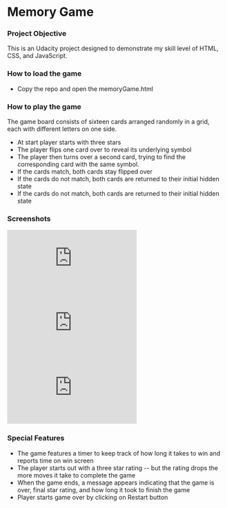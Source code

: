 # Memory Game

### Project Objective

This is an Udacity project designed to demonstrate  my skill level of HTML, CSS, and JavaScript. 
### How to load the game
  - Copy the repo and open the memoryGame.html
 

### How to play the game
The game board consists of sixteen cards arranged randomly in a grid, each with different letters on one side.
  - At start player starts with three stars
  - The player flips one card over to reveal its underlying symbol
  - The player then turns over a second card, trying to find the corresponding card with the same symbol.
  - If the cards match, both cards stay flipped over
  - If the cards do not match, both cards are returned to their initial hidden state
  - If the cards do not match, both cards are returned to their initial hidden state

  
### Screenshots
![gameBoard.pdf](https://github.com/sumanhakki/memoryGame/files/1500446/gameBoard.pdf)
![gameInPlay.pdf](https://github.com/sumanhakki/memoryGame/files/1500447/gameInPlay.pdf)
![gameOver.pdf](https://github.com/sumanhakki/memoryGame/files/1500449/gameOver.pdf)


### Special Features
  - The game features a timer to keep track of how long it takes to win and reports time on win screen
  - The player starts out with a three star rating -- but the rating drops the more moves it take to complete the game
  - When the game ends, a message appears indicating that the game is over, final star rating, and how long it took to finish the game
  - Player starts game over by clicking on Restart button



